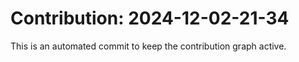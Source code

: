 # Contribution: 2024-12-02-21-34
This is an automated commit to keep the contribution graph active.
